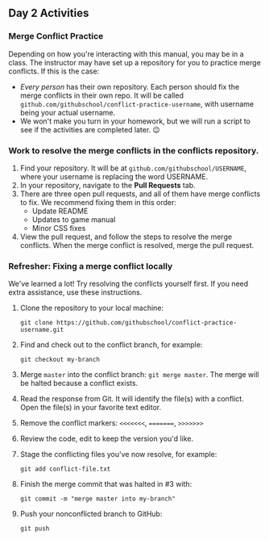 ## Day 2 Activities

### Merge Conflict Practice

Depending on how you're interacting with this manual, you may be in a class. The instructor may have set up a repository for you to practice merge conflicts. If this is the case:
- _Every person_ has their own repository. Each person should fix the merge conflicts in their own repo. It will be called `github.com/githubschool/conflict-practice-username`, with username being your actual username.
- We won't make you turn in your homework, but we will run a script to see if the activities are completed later. :wink:

### Work to resolve the merge conflicts in the conflicts repository.
1. Find your repository. It will be at `github.com/githubschool/USERNAME`, where your username is replacing the word USERNAME.
1. In your repository, navigate to the **Pull Requests** tab.
1. There are three open pull requests, and all of them have merge conflicts to fix. We recommend fixing them in this order:
    - Update README
    - Updates to game manual
    - Minor CSS fixes
1. View the pull request, and follow the steps to resolve the merge conflicts. When the merge conflict is resolved, merge the pull request.

### Refresher: Fixing a merge conflict locally

We've learned a lot! Try resolving the conflicts yourself first. If you need extra assistance, use these instructions.

1. Clone the repository to your local machine: 
    
    `git clone https://github.com/githubschool/conflict-practice-username.git`

1. Find and check out to the conflict branch, for example: 

    `git checkout my-branch`

1. Merge `master` into the conflict branch: `git merge master`. The merge will be halted because a conflict exists.
1. Read the response from Git. It will identify the file(s) with a conflict. Open the file(s) in your favorite text editor.
1. Remove the conflict markers: `<<<<<<<`, `=======`, `>>>>>>>`
1. Review the code, edit to keep the version you'd like.
1. Stage the conflicting files you've now resolve, for example: 

    `git add conflict-file.txt`

1. Finish the merge commit that was halted in #3 with: 

    `git commit -m "merge master into my-branch"`

1. Push your nonconflicted branch to GitHub: 

    `git push`